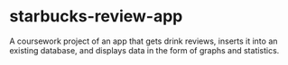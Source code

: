 # starbucks-review-app
A coursework project of an app that gets drink reviews, inserts it into an existing database, and displays data in the form of graphs and statistics.
